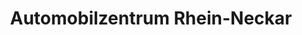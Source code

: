 ---
title: "Automobilzentrum Rhein-Neckar"
url: /viernheim/automobilzentrum-rhein-neckar/
shop: Autohaus
---